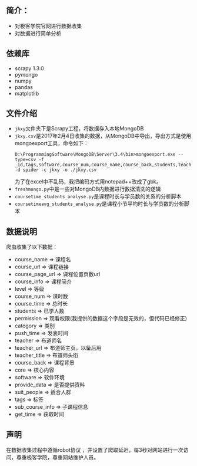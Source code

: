 ## 简介：

* 对极客学院官网进行数据收集
* 对数据进行简单分析

## 依赖库

* scrapy 1.3.0
* pymongo
* numpy
* pandas
* matplotlib

## 文件介绍

* `jkxy`文件夹下是Scrapy工程，将数据存入本地MongoDB
* `jkxy.csv`是2017年2月4日收集的数据，从MongoDB中导出，导出方式是使用mongoexport工具，命令如下：
  ```
  D:\ProgrammingSoftware\MongoDB\Server\3.4\bin>mongoexport.exe --type=csv -f _id,tags,software,course_num,course_name,course_back,students,teacher,course_url,course_time,get_time,course_info,permission,teacher_url,push_time,category,provide_data,course_page_url,core,teacher_title,suit_people,level -d spider -c jkxy -o ./jkxy.csv
  ```
  为了在excel中不乱码，我把编码方式用notepad++改成了gbk。
* `freshmongo.py`中是一些对MongoDB内数据进行数据清洗的逻辑
* `coursetime_students_analyse.py`是课程时长与学员数的关系的分析脚本
* `coursetimeavg_students_analyse.py`是课程小节平均时长与学员数的分析脚本

## 数据说明

爬虫收集了以下数据：
* course_name          => 课程名
* course_url               => 课程链接
* course_page_url     => 课程位置页数url
* course_info             => 课程简介
* level                        => 等级
* course_num            => 课时数
* course_time            => 总时长
* students                  => 已学人数
* permission              => 观看权限(我提供的数据这个字段是无效的，但代码已经修正)
* category                 => 类别
* push_time               => 发表时间
* teacher                   => 布道师名
* teacher_url             => 布道师主页，以备后用
* teacher_title           => 布道师头衔
* course_back          =>  课程背景
* core                       => 核心内容
* software                => 软件环境
* provide_data         => 是否提供资料
* suit_people            => 适合人群
* tags                       => 标签
* sub_course_info => 子课程信息
* get_time                => 获取时间

## 声明

在数据收集过程中遵循robot协议 ，并设置了爬取延迟，每3秒对网站进行一次访问，尊重极客学院，尊重网站维护人员。
